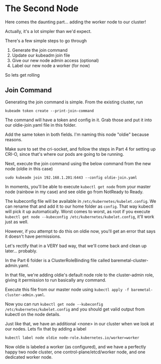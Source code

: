 # The Second Node

Here comes the daunting part... adding the worker node to our cluster!

Actually, it's a lot simpler than we'd expect.

There's a few simple steps to go through

1. Generate the join command
2. Update our kubeadm join file
3. Give our new node admin access (optional)
4. Label our new node a worker (for now)

So lets get rolling

## Join Command

Generating the join command is simple. From the existing cluster, run 

    kubeadm token create --print-join-command

The command will have a token and config in it. Grab those and put it into our oldie-join.yaml file in this folder.

Add the same token in both fields. I'm naming this node "oldie" because reasons.

Make sure to set the cri-socket, and follow the steps in Part 4 for setting up CRI-O, since that's where our pods are going to be running.

Next, execute the join command using the below command from the new node (oldie in this case)

    sudo kubeadm join 192.168.1.201:6443 --config oldie-join.yaml

In moments, you'll be able to execute `kubectl get node` from your master node (rainbow in my case) and see oldie go from NotReady to Ready.

The kubeconfig file will be available in `/etc/kubernetes/kubelet.config`. We can rename that and add it to our home folder as `config`. That way kubectl will pick it up automatically. Worst comes to worst, as root if you execute `kubectl get node --kubeconfig /etc/kubernetes/kubelet.config`, it'll work just as well.

However, if you attempt to do this on oldie now, you'll get an error that says it doesn't have permissions.

Let's rectify that in a VERY bad way, that we'll come back and clean up later... probably.

In the Part 6 folder is a ClusterRoleBinding file called baremetal-cluster-admin.yaml.

In that file, we're adding oldie's default node role to the cluster-admin role, giving it permission to run basically any command.

Execute this file from our master node using `kubectl apply -f baremetal-cluster-admin.yaml`.

Now you can run `kubectl get node --kubeconfig /etc/kubernetes/kubelet.config` and you should get valid output from kubectl on the node details.

Just like that, we have an additional \<none> in our cluster when we look at our nodes. Lets fix that by adding a label

    kubectl label node oldie node-role.kubernetes.io/worker=worker

Now oldie is labeled a worker (as configured), and we have a perfectly happy two node cluster, one control-plane/etcd/worker node, and one dedicated worker node.
